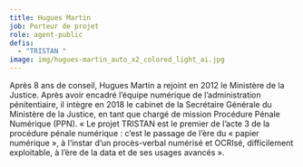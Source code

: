 ```yaml
---
title: Hugues Martin
job: Porteur de projet
role: agent-public
defis:
  - "TRISTAN "
image: img/hugues-martin_auto_x2_colored_light_ai.jpg
---
```

Après 8 ans de conseil, Hugues Martin a rejoint en 2012 le Ministère de la Justice. Après avoir encadré l’équipe numérique de l’administration pénitentiaire, il intègre en 2018 le cabinet de la Secrétaire Générale du Ministère de la Justice, en tant que chargé de mission Procédure Pénale Numérique (PPN). « Le projet TRISTAN est le premier de l’acte 3 de la procédure pénale numérique : c’est le passage de l’ère du « papier numérique », à l‘instar d’un procès-verbal numérisé et OCRIsé, difficilement exploitable, à l’ère de la data et de ses usages avancés ».
